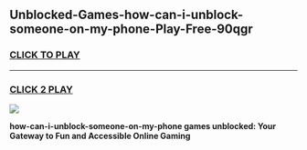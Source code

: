 
## Unblocked-Games-how-can-i-unblock-someone-on-my-phone-Play-Free-90qgr
<h3>
<a href="https://premium76.site?title=how-can-i-unblock-someone-on-my-phone&ref=21A">CLICK TO PLAY</a></h3>
<hr>

<h3>
<a href="https://premium76.site?title=how-can-i-unblock-someone-on-my-phone&ref=21A">CLICK 2 PLAY</a>
  
</h3>

<a href="https://premium76.site?title=how-can-i-unblock-someone-on-my-phone&ref=21A"><img src="https://clearcache.store/games.png"></a>


**how-can-i-unblock-someone-on-my-phone games unblocked: Your Gateway to Fun and Accessible Online Gaming**
